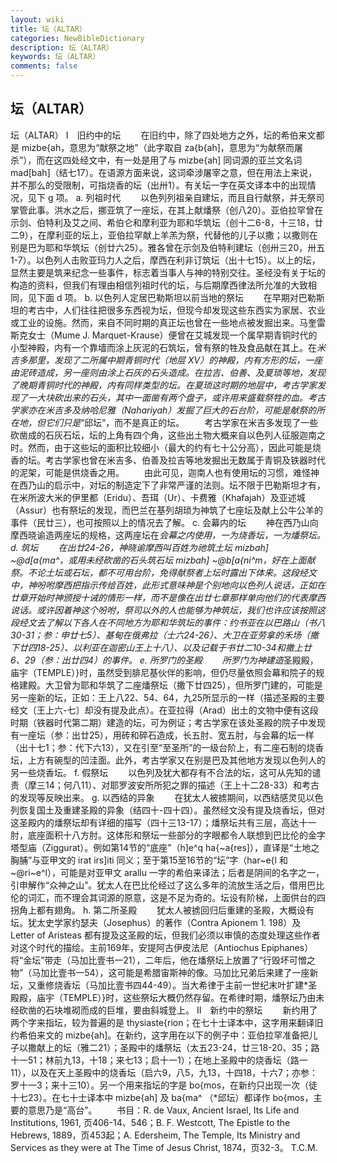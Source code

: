 ```yaml
---
layout: wiki
title: 坛（ALTAR）
categories: NewBibleDictionary
description: 坛（ALTAR）
keywords: 坛（ALTAR）
comments: false
---
```


## 坛（ALTAR）



坛（ALTAR）
Ⅰ　旧约中的坛
　　在旧约中，除了四处地方之外，坛的希伯来文都是 mizbe{ah，意思为“献祭之地”（此字取自 za{b{ah]，意思为“为献祭而屠杀”），而在这四处经文中，有一处是用了与 mizbe{ah] 同词源的亚兰文名词 mad[bah]（结七17）。在语源方面来说，这词牵涉屠宰之意，但在用法上来说，并不那么的受限制，可指烧香的坛（出卅1）。有关坛一字在英文译本中的出现情况，见下 g 项。
a. 列祖时代
　　以色列列祖亲自建坛，而且自行献祭，并无祭司掌管此事。洪水之后，挪亚筑了一座坛，在其上献燔祭（创八20）。亚伯拉罕曾在示剑、伯特利及艾之间、希伯仑和摩利亚为耶和华筑坛（创十二6-8，十三18，廿二9），在摩利亚的坛上，亚伯拉罕献上羊羔为祭，代替他的儿子以撒；以撒则在别是巴为耶和华筑坛（创廿六25）。雅各曾在示剑及伯特利建坛（创卅三20，卅五1-7）。以色列人击败亚玛力人之后，摩西在利非订筑坛（出十七15）。以上的坛，显然主要是筑来纪念一些事件，标志着当事人与神的特别交往。圣经没有关于坛的构造的资料，但我们有理由相信列祖时代的坛，与后期摩西律法所允准的大致相同，见下面 d 项。
b. 以色列人定居巴勒斯坦以前当地的祭坛
　　在早期对巴勒斯坦的考古中，人们往往把很多东西视为坛，但现今却发现这些东西实为家居、农业或工业的设施。然而，来自不同时期的真正坛也曾在一些地点被发掘出来。马奎雷斯克女士（Mume J. Marquet-Krause）便曾在艾城发现一个属早期青铜时代的小型神殿，内有一个靠墙而涂上灰泥的石筑坛，曾有祭的牲及食品献在其上。在*米吉多那里，发现了二所属中期青铜时代（地层 XV）的神殿，内有方形的坛，一座由泥砖造成，另一座则由涂上石灰的石头造成。在拉吉、伯善、及夏琐等地，发现了晚期青铜时代的神殿，内有同样类型的坛。在夏琐这时期的地层中，考古学家发现了一大块砍出来的石头，其中一面凿有两个盘子，或许用来盛载祭牲的血。考古学家亦在米吉多及纳哈尼雅（Nahariyah）发掘了巨大的石台阶，可能是献祭的所在地，但它们只是*“邱坛”，而不是真正的坛。
　　考古学家在米吉多发现了一些砍凿成的石灰石坛，坛的上角有四个角，这些出土物大概来自以色列人征服迦南之时。然而，由于这些坛的面积比较细小（最大的约有七十公分高），因此可能是烧香的坛。考古学家也曾在米吉多、伯善及拉吉等地发掘出无数属于青铜及铁器时代的泥架，可能是供烧香之用。
　　由此可见，迦南人也有使用坛的习惯，难怪神在西乃山的启示中，对坛的制造定下了非常严谨的法则。坛不限于巴勒斯坦才有，在米所波大米的伊里都（Eridu）、吾珥（Ur）、卡费雅（Khafajah）及亚述城（Assur）也有祭坛的发现，而巴兰在基列胡琐为神筑了七座坛及献上公牛公羊的事件（民廿三），也可按照以上的情况去了解。
c. 会幕内的坛
　　神在西乃山向摩西晓谕造两座坛的规格，这两座坛在*会幕之内使用，一为烧香坛，一为燔祭坛。
d. 筑坛
　　在出廿24-26，神晓谕摩西叫百姓为祂筑土坛 mizbah] ~@d[a{ma^，或用未经砍凿的石头筑石坛 mizbah] ~@b[a{ni^m，好在上面献祭。不论土坛或石坛，都不可用台阶，免得献祭者上坛时露出下体来。这段经文中，神吩咐摩西把指示传给百姓，此形式意味神是个别地向以色列人说话，正如在廿章开始时神颁授十诫的情形一样，而不是像在出廿七章那样单向他们的代表摩西说话。或许因着神这个吩咐，祭司以外的人也能够为神筑坛，我们也许应该按照这段经文去了解以下各人在不同地方为耶和华筑坛的事件：约书亚在以巴路山（书八30-31；参：申廿七5）、基甸在俄弗拉（士六24-26）、大卫在亚劳拿的禾场（撒下廿四18-25）、以利亚在迦密山王上十八）、以及记载于书廿二10-34和撒上廿6、29（参：出廿四4）的事件。
e. 所罗门的圣殿
　　所罗门为神建造*圣殿殿，庙宇（TEMPLE）}时，虽然受到腓尼基伙伴的影响，但仍尽量依照会幕和院子的规格建殿。大卫曾为耶和华筑了二座燔祭坛（撒下廿四25），但所罗门建的，可能是另一座新的坛，正如：王上八22、54、64，九25所显示的一样（描述圣殿的主要经文〔王上六-七〕却没有提及此点）。在亚拉得（Arad）出土的文物中便有这段时期（铁器时代第二期）建造的坛，可为例证；考古学家在该处圣殿的院子中发现有一座坛（参：出廿25），用砖和碎石造成，长五肘、宽五肘，与会幕的坛一样（出十七1；参：代下六13），又在引至“至圣所”的一级台阶上，有二座石制的烧香坛，上方有碗型的凹洼面。此外，考古学家又在别是巴及其他地方发现以色列人的另一些烧香坛。
f. 假祭坛
　　以色列及犹大都存有不合法的坛，这可从先知的谴责（摩三14；何八11）、对耶罗波安所所犯之罪的描述（王上十二28-33）和考古的发现等反映出来。
g. 以西结的异象
　　在犹太人被掳期间，以西结感灵见以色列恢复国土及重建圣殿的异象（结四十-四十四）。虽然经文没有提及烧香坛，但对这圣殿内的燔祭坛却有详细的描写（四十三13-17）；燔祭坛共有三层，高达十一肘，底座面积十八方肘。这体形和祭坛一些部分的字眼都令人联想到巴比伦的金字塔型庙（Ziggurat）。例如第14节的“底座”（h]e^q ha{~a{res]），直译是“土地之胸脯”与亚甲文的 irat irs]iti 同义；至于第15至16节的“坛”字（har~e{l 和 ~@ri~e^l），可能是对亚甲文 arallu 一字的希伯来译法；后者是阴间的名字之一，引申解作“众神之山”。犹太人在巴比伦经过了这么多年的流放生活之后，借用巴比伦的词汇，而不理会其词源的原意，这是不足为奇的。坛设有阶梯，上面供台的四拐角上都有翅角。
h. 第二所圣殿
　　犹太人被掳回归后重建的圣殿，大概设有坛。犹太史学家约瑟夫（Josephus）的著作（Contra Apionem 1. 198）及 Letter of Aristeas 都有提及这圣殿的坛，但我们必须以审慎的态度处理这些作者对这个时代的描绘。主前169年，安提阿古伊皮法尼（Antiochus Epiphanes）将“金坛”带走（马加比壹书一21），二年后，他在燔祭坛上放置了“行毁坏可憎之物”（马加比壹书一54），这可能是希腊宙斯神的像。马加比兄弟后来建了一座新坛，又重修烧香坛（马加比壹书四44-49）。当大希律于主前一世纪末叶扩建*圣殿殿，庙宇（TEMPLE）}时，这些祭坛大概仍然存留。在希律时期，燔祭坛乃由未经砍凿的石块堆砌而成的巨堆，要由斜城登上。
Ⅱ　新约中的祭坛
　　新约用了两个字来指坛，较为普遍的是 thysiaste{rion；在七十士译本中，这字用来翻译旧约希伯来文的 mizbe{ah]。在新约，这字用在以下的例子中：亚伯拉罕准备把儿子以撒献上的坛（雅二21）；圣殿中的燔祭坛（太五23-24，廿三18-20、35；路十一51；林前九13，十18；来七13；启十一1）；在地上圣殿中的烧香坛（路一11），以及在天上圣殿中的烧香坛（启六9，八5，九13，十四18，十六7；亦参：罗十一3；来十三10）。另一个用来指坛的字是 bo{mos，在新约只出现一次（徒十七23）。在七十士译本中 mizbe{ah] 及 ba{ma^ （*邱坛）都译作 bo{mos，主要的意思乃是“高台”。
　　书目：R. de Vaux, Ancient Israel, Its Life and Institutions,
1961, 页406-14、546；B. F. Westcott, The Epistle to
the Hebrews, 1889，页453起；A. Edersheim, The Temple, Its Ministry and Services as
they were at The Time of Jesus Christ, 1874，页32-3。
T.C.M.



